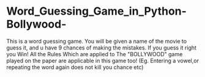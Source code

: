# Word_Guessing_Game_in_Python-Bollywood-
This is a word guessing game. You will be given a name of the movie to guess it, and u have 9 chances of making the mistakes. If you guess it right you Win! All the Rules Which are applied to The "BOLLYWOOD" game played on the paper are applicable in this game too! (Eg. Entering a vowel,or repeating the word again does not kill you chance etc) 
